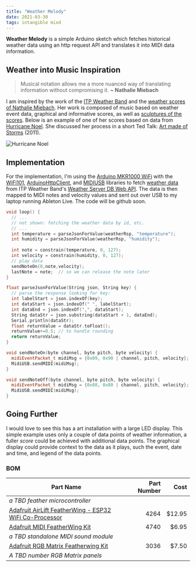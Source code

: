 ```yaml
---
title: "Weather Melody"
date: 2021-03-30
tags: intangible mixd
---
```

**Weather Melody** is a simple Arduino sketch which fetches historical weather data using an http request API and translates it into MIDI data information.

## Weather into Music Inspiration
> Musical notation allows me a more nuanced way of translating information without compromising it. **~ Nathalie Miebach**

I am inspired by the work of the [ITP Weather Band](https://github.com/ITPNYU/weather-band) and the [weather scores of Nathalie Miebach](http://www.nathaliemiebach.com/weatherscores.html). Her work is composed of music based on weather event data, graphical and informative scores, as well as [sculptures of the scores](https://www.brainpickings.org/2011/07/12/nathalie-miebach-musical-weather-data-sculptures/). Below is an example of one of her scores based on data from [Hurricane Noel](https://en.wikipedia.org/wiki/2001_Atlantic_hurricane_season#Hurricane_Noel). She discussed her process in a short Ted Talk: [Art made of Storms](https://www.ted.com/talks/nathalie_miebach_art_made_of_storms) (2011).


![Hurricane Noel](https://www.nathaliemiebach.com/images/score06.jpg)

## Implementation
For the implementation, I'm using the [Arduino MKR1000 WiFi]() with the [WiFi101](https://www.arduino.cc/en/Reference/WiFi101), [ArduinoHttpClient](https://www.arduino.cc/reference/en/libraries/arduinohttpclient/), and [MIDIUSB](https://github.com/arduino-libraries/MIDIUSB) libraries to fetch [weather data](http://weatherband.itp.io:3000/data/id/102) from ITP Weather Band's [Weather Server DB Web API](https://github.com/ITPNYU/Weather-Band/tree/main/database-api). The data is then mapped to MIDI notes and velocity values and sent out over USB to my laptop running Ableton Live. The code will be github soon.

```C++
void loop() {
  // ...
  // not shown: fetching the weather data by id, etc.
  // ...
  int temperature = parseJsonForValue(weatherRsp, "temperature");
  int humidity = parseJsonForValue(weatherRsp, "humidity");
	      
  int note = constrain(temperature, 0, 127);
  int velocity = constrain(humidity, 0, 127);
  // play data
  sendNoteOn(0,note,velocity);
  lastNote = note;	// so we can release the note later 
}

float parseJsonForValue(String json, String key) {
  // parse the response looking for key:
  int labelStart = json.indexOf(key);
  int dataStart = json.indexOf(" ", labelStart);
  int dataEnd = json.indexOf(",", dataStart);
  String dataStr = json.substring(dataStart + 1, dataEnd);
  Serial.println(dataStr);
  float returnValue = dataStr.toFloat();
  returnValue+=0.5;	// to handle rounding
  return returnValue;
}

void sendNoteOn(byte channel, byte pitch, byte velocity) {
  midiEventPacket_t midiMsg = {0x09, 0x90 | channel, pitch, velocity};
  MidiUSB.sendMIDI(midiMsg);
}

void sendNoteOff(byte channel, byte pitch, byte velocity) {
  midiEventPacket_t midiMsg = {0x08, 0x80 | channel, pitch, velocity};
  MidiUSB.sendMIDI(midiMsg);
}
```

## Going Further
I would love to see this has a art installation with a large LED display. This simple example uses only a couple of data points of weather information, a fuller *score* could be achieved with additional data points. The graphical display could provide context to the data as it plays, such the event, date and time, and legend of the data points.

### BOM

| Part Name | Part Number | Cost |
|-----------|------------:|-----:|
| *a TBD feather microcontroller* | | |
| [Adafruit AirLift FeatherWing - ESP32 WiFi Co-Processor](https://www.adafruit.com/product/4264) | 4264 | $12.95 |
| [Adafruit MIDI FeatherWing Kit](https://www.adafruit.com/product/4740) | 4740 | $6.95 |
| *a TBD standalone MIDI sound module* | | |
| [Adafruit RGB Matrix Featherwing Kit](https://www.adafruit.com/product/3036) | 3036 | $7.50 |
| *A TBD number RGB Matrix panels* | | |
